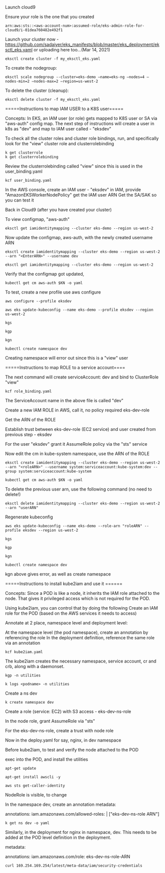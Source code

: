 Launch cloud9

Ensure your role is the one that you created 

    arn:aws:sts::<aws-account-num>:assumed-role/eks-admin-role-for-cloud9/i-01dea760482e492f1

Launch your cluster now - https://github.com/sadaiyer/eks_manifests/blob/master/eks_deployment/eksctl_eks.yaml or uploading here too...(Mar 14, 2021)

    eksctl create cluster -f my_eksctl_eks.yaml

 To create the nodegroup:

    eksctl scale nodegroup --cluster=eks-demo —name=eks-ng —nodes=4 —nodes-min=2 —nodes-max=2 —region=us-west-2
 
 To delete the cluster (cleanup):

    eksctl delete cluster -f my_eksctl_eks.yaml




=====Instructions to map IAM USER to a K8S user=====

Concepts: In EKS, an IAM user (or role) gets mapped to K8S user or SA via "aws-auth" config map.  The next step of instructions will create a user in k8s as "dev" and map to IAM user called - "eksdev"

To check all the cluster roles and cluster role bindings, run, and specifically look for the "view" cluster role and clusterrolebinding

    k get clusterrole
    k get clusterrolebinding

Review the clusterrolebinding called "view" since this is used in the user_binding.yaml

    kcf user_binding.yaml
    
In the AWS console, create an IAM user - "eksdev" in IAM, provide "AmazonEKSWorkerNodePolicy" get the IAM user ARN
Get the SA/SAK so you can test it

Back in Cloud9 (after you have created your cluster)

To view configmap, "aws-auth"

    eksctl get iamidentitymapping --cluster eks-demo --region us-west-2

Now update the configmap, aws-auth, with the newly created username ARN

    eksctl create iamidentitymapping --cluster eks-demo --region us-west-2 --arn "<EnterARN>" --username dev

    eksctl get iamidentitymapping --cluster eks-demo --region us-west-2

Verify that the configmap got updated,

    kubectl get cm aws-auth $KN -o yaml

To test,
create a new profile use aws configure

    aws configure --profile eksdev

    aws eks update-kubeconfig --name eks-demo --profile eksdev --region us-west-2

    kgs

    kgp

    kgn

    kubectl create namespace dev

Creating namespace will error out since this is a "view" user



=====Instructions to map ROLE to a service account====

The next command will create serviceAccount: dev and bind to ClusterRole "view"

    kcf role_binding.yaml

The ServiceAccount name in the above file is called "dev"

Create a new IAM ROLE in AWS, call it, no policy required
    eks-dev-role

Get the ARN of the ROLE

Establish trust between eks-dev-role (EC2 service) and user created from previous step - eksdev

For the user "eksdev" grant it AssumeRole policy via the "sts" service

Now edit the cm in kube-system namespace, use the ARN of the ROLE

    eksctl create iamidentitymapping --cluster eks-demo --region us-west-2 --arn "<roleARN>" --username system:serviceaccount:kube-system:dev --group system:serviceaccount:kube-system

    kubectl get cm aws-auth $KN -o yaml    

To delete the previous user arn, use the following command (no need to delete!)
    
    eksctl delete iamidentitymapping --cluster eks-demo --region us-west-2 --arn "userARN"

Regenerate kubeconfig

    aws eks update-kubeconfig --name eks-demo --role-arn "roleARN" --profile eksdev --region us-west-2

    kgs

    kgp

    kgn

    kubectl create namespace dev

kgn above gives error, as well as create namespace

=====Instructions to install kube2iam and use it ======

Concepts: Since a POD is like a node, it inherits the IAM role attached to the node.  That gives it privileged access which is not required for the POD.

Using kube2iam, you can control that by doing the following
Create an IAM role for the POD (based on the AWS services it needs to access)

Annotate at 2 place, namespace level and deployment level:

At the namespace level (the pod namespace), create an annotation by referencing the role
In the deployment definition, reference the same role via an annotation

    kcf kube2iam.yaml

The kube2iam creates the necessary namespace, service account, cr and crb, along with a daemonset.

    kgp -n utilities

    k logs <podname> -n utilities

Create a ns dev

    k create namespace dev

Create a role (service: EC2) with S3 access - eks-dev-ns-role

In the node role, grant AssumeRole via "sts"

For the eks-dev-ns-role, create a trust with node role

Now in the deploy.yaml for say, nginx, in dev namespace

Before kube2iam, to test and verify the node attached to the POD

exec into the POD, and install the utilities

    apt-get update

    apt-get install awscli -y

    aws sts get-caller-identity

NodeRole is visible, to change

In the namespace dev, create an annotation
metadata:

   annotations:
     iam.amazonaws.com/allowed-roles: |
       ["eks-dev-ns-role ARN"]

    k get ns dev -o yaml

Similarly, in the deployment for nginx in namespace, dev.  This needs to be added at the POD level definition in the deployment.

metadata:

   annotations:
     iam.amazonaws.com/role: eks-dev-ns-role-ARN

    curl 169.254.169.254/latest/meta-data/iam/security-credentials








